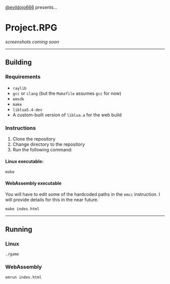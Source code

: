 [@evildojo666](https://x.com/evildojo666) presents...

# Project.RPG 

*screenshots coming soon*

-----

## Building 

### Requirements

- `raylib`
- `gcc` or `clang` (but the `Makefile` assumes `gcc` for now)
- `emsdk`
- `make`
- `liblua5.4-dev`
- A custom-built version of `liblua.a` for the web build


### Instructions

1. Clone the repository
2. Change directory to the repository
3. Run the following command:

#### Linux executable:

```
make
```

#### WebAssembly executable

You will have to edit some of the hardcoded paths in the `emcc` instruction. 
I will provide details for this in the near future.

```
make index.html
```

-----

## Running

### Linux 

```
./game
```

### WebAssembly

```
emrun index.html
```

